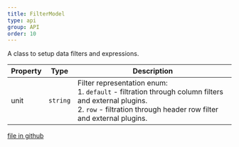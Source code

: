 ```yaml
---
title: FilterModel
type: api
group: API
order: 10
---
```

A class to setup data filters and expressions.

Property|Type|Description
---|---|---
unit|`string`|Filter representation enum:<br />1. `default` - filtration through column filters and external plugins.<br />2. `row` - filtration through header row filter and external plugins.

[file in github](https://github.com/qgrid/ng2/tree/master/core/filter/filter.model.js)
